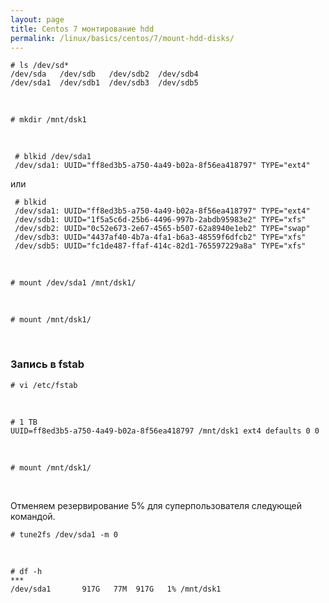 ```yaml
---
layout: page
title: Centos 7 монтирование hdd
permalink: /linux/basics/centos/7/mount-hdd-disks/
---
```



    # ls /dev/sd*
    /dev/sda   /dev/sdb   /dev/sdb2  /dev/sdb4
    /dev/sda1  /dev/sdb1  /dev/sdb3  /dev/sdb5


<br/>


    # mkdir /mnt/dsk1


 <br/>  


     # blkid /dev/sda1
     /dev/sda1: UUID="ff8ed3b5-a750-4a49-b02a-8f56ea418797" TYPE="ext4"


или

     # blkid
     /dev/sda1: UUID="ff8ed3b5-a750-4a49-b02a-8f56ea418797" TYPE="ext4"
     /dev/sdb1: UUID="1f5a5c6d-25b6-4496-997b-2abdb95983e2" TYPE="xfs"
     /dev/sdb2: UUID="0c52e673-2e67-4565-b507-62a8940e1eb2" TYPE="swap"
     /dev/sdb3: UUID="4437af40-4b7a-4fa1-b6a3-48559f6dfcb2" TYPE="xfs"
     /dev/sdb5: UUID="fc1de487-ffaf-414c-82d1-765597229a8a" TYPE="xfs"


<br/>

    # mount /dev/sda1 /mnt/dsk1/

<br/>

    # mount /mnt/dsk1/


<br/>

### Запись в fstab


    # vi /etc/fstab

<br/>

    # 1 TB
    UUID=ff8ed3b5-a750-4a49-b02a-8f56ea418797 /mnt/dsk1 ext4 defaults 0 0


<br/>

    # mount /mnt/dsk1/


<br/>

Отменяем резервирование 5% для суперпользователя следующей командой.

    # tune2fs /dev/sda1 -m 0


<br/>

    # df -h
    ***
    /dev/sda1       917G   77M  917G   1% /mnt/dsk1
